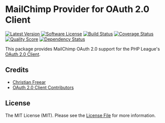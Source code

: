 # MailChimp Provider for OAuth 2.0 Client
[![Latest Version](https://img.shields.io/github/release/cfreear/oauth2-mailchimp.svg?style=flat-square)](https://github.com/cfreear/oauth2-mailchimp/releases)
[![Software License](https://img.shields.io/badge/license-MIT-brightgreen.svg?style=flat-square)](LICENSE.md)
[![Build Status](https://img.shields.io/travis/cfreear/oauth2-mailchimp/master.svg?style=flat-square)](https://travis-ci.org/cfreear/oauth2-mailchimp)
[![Coverage Status](https://img.shields.io/scrutinizer/coverage/g/cfreear/oauth2-mailchimp.svg?style=flat-square)](https://scrutinizer-ci.com/g/cfreear/oauth2-mailchimp/code-structure)
[![Quality Score](https://img.shields.io/scrutinizer/g/cfreear/oauth2-mailchimp.svg?style=flat-square)](https://scrutinizer-ci.com/g/cfreear/oauth2-mailchimp)
[![Dependency Status](https://www.versioneye.com/user/projects/56dd65a5153573003398835b/badge.svg?style=flat)](https://www.versioneye.com/user/projects/56dd65a5153573003398835b)

This package provides MailChimp OAuth 2.0 support for the PHP League's [OAuth 2.0 Client](https://github.com/thephpleague/oauth2-client).

## Credits

- [Christian Freear](https://github.com/cfreear)
- [OAuth 2.0 Client Contributors](https://github.com/thephpleague/oauth2-client/contributors)


## License

The MIT License (MIT). Please see the [License File](https://github.com/cfreear/oauth2-mailchimp/blob/master/LICENSE) for more information.
